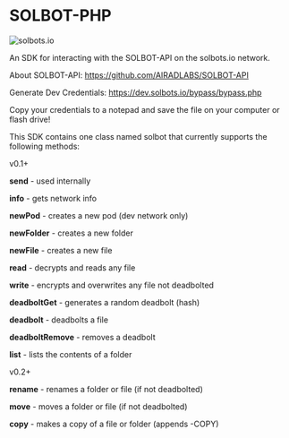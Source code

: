 # SOLBOT-PHP
![solbots.io](http://dev.solbots.io/assets/img/Crypto-Carl-1920x1080.jpg)

An SDK for interacting with the SOLBOT-API on the solbots.io network.

About SOLBOT-API: https://github.com/AIRADLABS/SOLBOT-API

Generate Dev Credentials: https://dev.solbots.io/bypass/bypass.php

Copy your credentials to a notepad and save the file on your computer or flash drive!

This SDK contains one class named solbot that currently supports the following methods:

v0.1+

<strong>send</strong> - used internally

<strong>info</strong> - gets network info

<strong>newPod</strong> - creates a new pod (dev network only)

<strong>newFolder</strong> - creates a new folder

<strong>newFile</strong> - creates a new file

<strong>read</strong> - decrypts and reads any file

<strong>write</strong> - encrypts and overwrites any file not deadbolted

<strong>deadboltGet</strong> - generates a random deadbolt (hash)

<strong>deadbolt</strong> - deadbolts a file

<strong>deadboltRemove</strong> - removes a deadbolt

<strong>list</strong> - lists the contents of a folder

v0.2+

<strong>rename</strong> - renames a folder or file (if not deadbolted)

<strong>move</strong> - moves a folder or file (if not deadbolted)

<strong>copy</strong> - makes a copy of a file or folder (appends -COPY)
